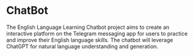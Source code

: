 # ChatBot
The English Language Learning Chatbot project aims to create an interactive platform on the Telegram messaging app for users to practice and improve their English language skills. The chatbot will leverage ChatGPT for natural language understanding and generation.
